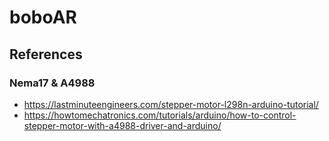 # boboAR


## References
### Nema17 & A4988
- https://lastminuteengineers.com/stepper-motor-l298n-arduino-tutorial/
- https://howtomechatronics.com/tutorials/arduino/how-to-control-stepper-motor-with-a4988-driver-and-arduino/
